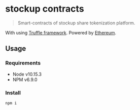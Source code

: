 # stockup contracts

> Smart-contracts of stockup share tokenization platform.

With using [Truffle framework](http://truffleframework.com/). Powered by [Ethereum](https://ethereum.org/).  
  
## Usage

### Requirements  

- Node v10.15.3
- NPM v6.9.0

### Install

```
npm i
```
